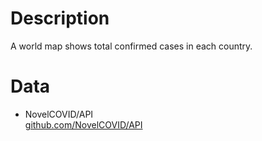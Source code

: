 # Description
A world map shows total confirmed cases in each country.

# Data
- NovelCOVID/API  
[github.com/NovelCOVID/API](https://github.com/NovelCOVID/API)